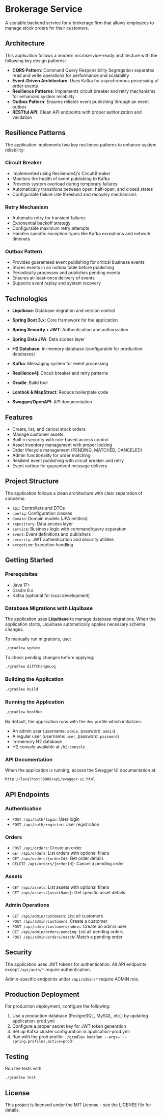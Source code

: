 # Brokerage Service

A scalable backend service for a brokerage firm that allows employees to manage stock orders for their customers.

## Architecture

This application follows a modern microservice-ready architecture with the following key design patterns:

- **CQRS Pattern**: Command Query Responsibility Segregation separates read and write operations for performance and scalability
- **Event-Driven Architecture**: Uses Kafka for asynchronous processing of order events
- **Resilience Patterns**: Implements circuit breaker and retry mechanisms for enhanced system reliability
- **Outbox Pattern**: Ensures reliable event publishing through an event outbox
- **RESTful API**: Clean API endpoints with proper authorization and validation

## Resilience Patterns

The application implements two key resilience patterns to enhance system reliability:

### Circuit Breaker
- Implemented using Resilience4j's CircuitBreaker
- Monitors the health of event publishing to Kafka
- Prevents system overload during temporary failures
- Automatically transitions between open, half-open, and closed states
- Configurable failure rate threshold and recovery mechanisms

### Retry Mechanism
- Automatic retry for transient failures
- Exponential backoff strategy
- Configurable maximum retry attempts
- Handles specific exception types like Kafka exceptions and network timeouts

### Outbox Pattern
- Provides guaranteed event publishing for critical business events
- Stores events in an outbox table before publishing
- Periodically processes and publishes pending events
- Ensures at-least-once delivery of events
- Supports event replay and system recovery

## Technologies

- **Liquibase**: Database migration and version control

- **Spring Boot 3.x**: Core framework for the application
- **Spring Security + JWT**: Authentication and authorization
- **Spring Data JPA**: Data access layer
- **H2 Database**: In-memory database (configurable for production databases)
- **Kafka**: Messaging system for event processing
- **Resilience4j**: Circuit breaker and retry patterns
- **Gradle**: Build tool
- **Lombok & MapStruct**: Reduce boilerplate code
- **Swagger/OpenAPI**: API documentation

## Features

- Create, list, and cancel stock orders
- Manage customer assets
- Built-in security with role-based access control
- Asset inventory management with proper locking
- Order lifecycle management (PENDING, MATCHED, CANCELED)
- Admin functionality for order matching
- Resilient event publishing with circuit breaker and retry
- Event outbox for guaranteed message delivery

## Project Structure

The application follows a clean architecture with clear separation of concerns:

- `api`: Controllers and DTOs
- `config`: Configuration classes
- `domain`: Domain models (JPA entities)
- `repository`: Data access layer
- `service`: Business logic with command/query separation
- `event`: Event definitions and publishers
- `security`: JWT authentication and security utilities
- `exception`: Exception handling

## Getting Started

### Prerequisites

- Java 17+
- Gradle 8.x
- Kafka (optional for local development)


### Database Migrations with Liquibase

The application uses **Liquibase** to manage database migrations. When the application starts, Liquibase automatically applies necessary schema changes.

To manually run migrations, use:

```bash
./gradlew update
```

To check pending changes before applying:

```bash
./gradlew diffChangeLog
```

### Building the Application

```bash
./gradlew build
```

### Running the Application

```bash
./gradlew bootRun
```

By default, the application runs with the `dev` profile which initializes:
- An admin user (username: `admin`, password: `admin`)
- A regular user (username: `user`, password: `password`)
- In-memory H2 database
- H2 console available at `/h2-console`

### API Documentation

When the application is running, access the Swagger UI documentation at:

```
http://localhost:8080/api/swagger-ui.html
```

## API Endpoints

### Authentication

- `POST /api/auth/login`: User login
- `POST /api/auth/register`: User registration

### Orders

- `POST /api/orders`: Create an order
- `GET /api/orders`: List orders with optional filters
- `GET /api/orders/{orderId}`: Get order details
- `DELETE /api/orders/{orderId}`: Cancel a pending order

### Assets

- `GET /api/assets`: List assets with optional filters
- `GET /api/assets/{assetName}`: Get specific asset details

### Admin Operations

- `GET /api/admin/customers`: List all customers
- `POST /api/admin/customers`: Create a customer
- `POST /api/admin/customers/admin`: Create an admin user
- `GET /api/admin/orders/pending`: List all pending orders
- `POST /api/admin/orders/match`: Match a pending order

## Security

The application uses JWT tokens for authentication. All API endpoints except `/api/auth/*` require authentication.

Admin-specific endpoints under `/api/admin/*` require ADMIN role.

## Production Deployment

For production deployment, configure the following:

1. Use a production database (PostgreSQL, MySQL, etc.) by updating application-prod.yml
2. Configure a proper secret key for JWT token generation
3. Set up Kafka cluster configuration in application-prod.yml
4. Run with the prod profile: `./gradlew bootRun --args='--spring.profiles.active=prod'`

## Testing

Run the tests with:

```bash
./gradlew test
```

## License

This project is licensed under the MIT License - see the LICENSE file for details.